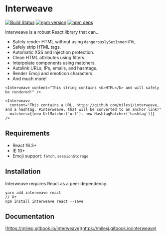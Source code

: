 # Interweave

[![Build Status](https://travis-ci.org/milesj/interweave.svg?branch=master)](https://travis-ci.org/milesj/interweave)
[![npm version](https://badge.fury.io/js/interweave.svg)](https://www.npmjs.com/package/interweave)
[![npm deps](https://david-dm.org/milesj/interweave.svg)](https://www.npmjs.com/package/interweave)

Interweave is a robust React library that can...

- Safely render HTML without using `dangerouslySetInnerHTML`.
- Safely strip HTML tags.
- Automatic XSS and injection protection.
- Clean HTML attributes using filters.
- Interpolate components using matchers.
- Autolink URLs, IPs, emails, and hashtags.
- Render Emoji and emoticon characters.
- And much more!

```tsx
<Interweave content="This string contains <b>HTML</b> and will safely be rendered!" />
```

```tsx
<Interweave
  content="This contains a URL, https://github.com/milesj/interweave, and a hashtag, #interweave, that will be converted to an anchor link!"
  matchers={[new UrlMatcher('url'), new HashtagMatcher('hashtag')]}
/>
```

## Requirements

- React 16.3+
- IE 10+
- Emoji support: `fetch`, `sessionStorage`

## Installation

Interweave requires React as a peer dependency.

```
yarn add interweave react
// Or
npm install interweave react --save
```

## Documentation

[https://milesj.gitbook.io/interweave](https://milesj.gitbook.io/interweave)
